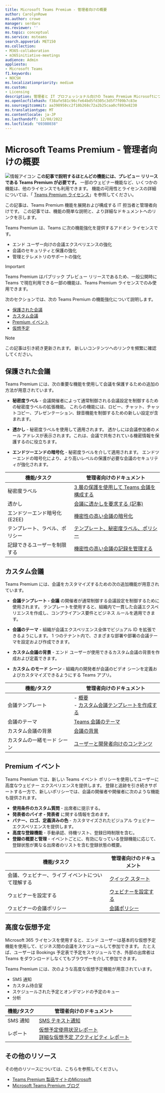 ```yaml
---
title: Microsoft Teams Premium - 管理者向けの概要
author: CarolynRowe
ms.author: crowe
manager: serdars
ms.reviewer: ''
ms.topic: conceptual
ms.service: msteams
search.appverid: MET150
ms.collection:
- M365-collaboration
- m365initiative-meetings
audience: Admin
appliesto:
- Microsoft Teams
f1.keywords:
- NOCSH
ms.localizationpriority: medium
ms.custom:
- Licensing
description: 管理者と IT プロフェッショナル向けの Teams Premium Microsoftについて説明します。
ms.openlocfilehash: f38afe581c96cfe64bd5fd305c3d5f7f09b7c83e
ms.sourcegitcommit: aa398950cc2f10b268c72a2b25caa0cf893e8230
ms.translationtype: MT
ms.contentlocale: ja-JP
ms.lasthandoff: 12/08/2022
ms.locfileid: "69308038"
---
```

# <a name="microsoft-teams-premium---overview-for-administrators"></a>Microsoft Teams Premium - 管理者向けの概要

![情報アイコン](media/info.png) **この記事で説明するほとんどの機能には、プレビュー リリースである Teams Premium が必要です。** 一部のウェビナー機能など、いくつかの機能は、他のライセンスでも利用できます。 機能の可用性とライセンスの詳細については、「 [Teams Premium ライセンス](teams-add-on-licensing/licensing-enhance-teams.md)」を参照してください。

この記事は、Teams Premium 機能を展開および構成する IT 担当者と管理者向けです。 この記事では、機能の簡単な説明と、より詳細なドキュメントへのリンクを示します。

Teams Premium は、Teams に次の機能強化を提供するアドオン ライセンスです。  

-   エンド ユーザー向けの会議エクスペリエンスの強化
-   会議のセキュリティと保護の強化 
-   管理とテレメトリのサポートの強化


> [!IMPORTANT]
> Teams Premium はパブリック プレビュー リリースであるため、一般公開時に Teams で現在利用できる一部の機能は、Teams Premium ライセンスでのみ使用できます。 

次のセクションでは、次の Teams Premium の機能強化について説明します。

- [保護された会議](#protected-meetings)
- [カスタム会議](#custom-meetings)
- [Premium イベント](#premium-events)
- [仮想予定](#advanced-virtual-appointments)

> [!Note]
>この記事は引き続き更新されます。 新しいコンテンツへのリンクを頻繁に確認してください。

## <a name="protected-meetings"></a>保護された会議

Teams Premium には、次の重要な機能を使用して会議を保護するための追加の方法が用意されています。 

- **秘密度ラベル** - 会議開催者によって通常制御される会議設定を制御するための秘密度ラベルの拡張機能。 これらの機能には、ロビー、チャット、チャットコピー、プレゼンテーション、録音機能を制御するための新しい設定が含まれます。

- **透かし** - 秘密度ラベルを使用して適用されます。 透かしには会議参加者のメール アドレスが表示されます。これは、会議で共有されている機密情報を保護するのに役立ちます。 

- **エンドツーエンドの暗号化** - 秘密度ラベルを介して適用されます。 エンドツーエンドの暗号化により、より高いレベルの保護が必要な会議のセキュリティが強化されます。




| 機能/タスク  | 管理者向けのドキュメント |
| -------------------- | ----------- | 
| 秘密度ラベル | [3 層の保護を使用して Teams 会議を構成する](configure-meetings-three-tiers-protection.md) | 
| 透かし | [会議に透かしを要求する (記事)](watermark-meeting-content-video.md) |
| エンドツーエンド暗号化 (E2EE) | [機密性の高い会議の暗号化](end-to-end-encrypted-meetings.md) | 
| テンプレート、ラベル、ポリシー | [テンプレート、秘密度ラベル、ポリシー](meeting-templates-sensitivity-labels-policies.md)
| 記録できるユーザーを制限する | [機密性の高い会議の記録を管理する](manage-meeting-recording-options.md) | 


## <a name="custom-meetings"></a>カスタム会議

Teams Premium には、会議をカスタマイズするための次の追加機能が用意されています。

- **会議テンプレート - 会議** の開催者が通常制御する会議設定を制御するために使用されます。 テンプレートを使用すると、組織内で一貫した会議エクスペリエンスを作成し、コンプライアンス要件とビジネス ルールを適用できます。

- **会議のテーマ** - 組織が会議エクスペリエンス全体でビジュアル ID を拡張できるようにします。 1 つのテナント内で、さまざまな部署や部署の会議テーマを設定および作成できます。

- **カスタム会議の背景** - エンド ユーザーが使用できるカスタム会議の背景を作成および定義できます。 

- **カスタム のモード シーン** - 組織内の開発者が会議のビデオ シーンを定義およびカスタマイズできるようにする Teams アプリ。  

| 機能/タスク | 管理者向けのドキュメント |
| -------------------- | ----------- | 
| 会議テンプレート | - [概要](custom-meeting-templates-overview.md)<br>- [カスタム会議テンプレートを作成する](create-custom-meeting-template.md)|
| 会議のテーマ | [Teams 会議のテーマ](meeting-themes.md) | 
| カスタム会議の背景 | [会議の背景](custom-meeting-backgrounds.md)| 
| カスタムの一緒モード シーン | [ユーザーと開発者向けのコンテンツ](/microsoftteams/platform/apps-in-teams-meetings/teams-together-mode)| 





## <a name="premium-events"></a>Premium イベント

Teams Premium では、新しい Teams イベント ポリシーを使用してユーザーに高度なウェビナー エクスペリエンスを提供します。 登録と追跡を引き続きサポートする一方で、新しいポリシーでは、会議の開催者や開催者に次のような機能も提供されます。

- **使用条件のカスタム質問** - 出席者に提示する。
- **発表者のバイオ - 発表者** に関する情報を含めます。
- **バナー、ロゴ、定義済みの色** - カスタマイズされたビジュアル ウェビナー エクスペリエンスを提供します。
- **高度な登録機能** - 手動承認、待機リスト、登録日時制限を含む。
- **登録の概要と管理** - イベントごとに、有効になっている登録機能に応じて、登録状態が異なる出席者のリストを含む登録状態の概要。


| 機能/タスク | 管理者向けのドキュメント | 
| -------------------- | ----------- | 
| 会議、ウェビナー、ライブ イベントについて理解する | [クイック スタート](quick-start-meetings-live-events.md) | 
| ウェビナーを設定する | [ウェビナーを設定する](set-up-webinars.md) | 
| ウェビナーの会議ポリシー | [会議ポリシー](meeting-policies-in-teams-general.md)




## <a name="advanced-virtual-appointments"></a>高度な仮想予定

Microsoft 365 ライセンスを使用すると、エンド ユーザーは基本的な仮想予定機能を使用して、ビジネス間の会議をスケジュールして参加できます。 たとえば、ユーザーは Bookings 予定表で予定をスケジュールでき、外部の出席者は Teams をダウンロードしなくてもブラウザーを介して参加できます。 

Teams Premium には、次のような高度な仮想予定機能が用意されています。

- SMS 通知
- カスタム待合室
- スケジュールされた予定とオンデマンドの予定のキュー
- 分析

| 機能/タスク  | 管理者向けのドキュメント | 
| -------------------- | ----------- | 
| SMS 通知  | [SMS テキスト通知](bookings-app-admin.md#sms-text-notifications) | 
| レポート | [仮想予定使用状況レポート](/microsoft-365/frontline/virtual-appointments-usage-report?bc=%2fmicrosoftteams%2fbreadcrumb%2ftoc.json&toc=%2fmicrosoftteams%2ftoc.json)<br>[詳細な仮想予定 アクティビティ レポート](/microsoft-365/frontline/advanced-virtual-appointments-activity-report?bc=%2fmicrosoftteams%2fbreadcrumb%2ftoc.json&toc=%2fmicrosoftteams%2ftoc.json) | 



## <a name="additional-resources"></a>その他のリソース

その他のリソースについては、こちらを参照してください。

- [Teams Premium 製品サイトのMicrosoft](https://www.microsoft.com/microsoft-teams/premium)
- [Microsoft Teams Premium ブログ](https://www.microsoft.com/microsoft-365/blog/2022/10/12/introducing-microsoft-teams-premium-the-better-way-to-meet/)




